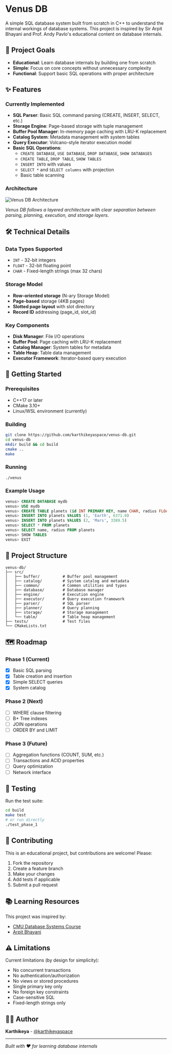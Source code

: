 # Venus DB

A simple SQL database system built from scratch in C++ to understand the internal workings of database systems. This project is inspired by Sir Arpit Bhayani and Prof. Andy Pavlo's educational content on database internals.

## 🎯 Project Goals

- **Educational**: Learn database internals by building one from scratch
- **Simple**: Focus on core concepts without unnecessary complexity
- **Functional**: Support basic SQL operations with proper architecture

## ✨ Features

### Currently Implemented
- **SQL Parser**: Basic SQL command parsing (CREATE, INSERT, SELECT, etc.)
- **Storage Engine**: Page-based storage with tuple management
- **Buffer Pool Manager**: In-memory page caching with LRU-K replacement
- **Catalog System**: Metadata management with system tables
- **Query Executor**: Volcano-style iterator execution model
- **Basic SQL Operations**:
  - `CREATE DATABASE`, `USE DATABASE`, `DROP DATABASE`, `SHOW DATABASES`
  - `CREATE TABLE`, `DROP TABLE`, `SHOW TABLES`
  - `INSERT INTO` with values
  - `SELECT *` and `SELECT columns` with projection
  - Basic table scanning

### Architecture

![Venus DB Architecture](venus.png)

*Venus DB follows a layered architecture with clear separation between parsing, planning, execution, and storage layers.*

## 🛠️ Technical Details

### Data Types Supported
- `INT` - 32-bit integers
- `FLOAT` - 32-bit floating point
- `CHAR` - Fixed-length strings (max 32 chars)

### Storage Model
- **Row-oriented storage** (N-ary Storage Model)
- **Page-based** storage (4KB pages)
- **Slotted page layout** with slot directory
- **Record ID** addressing (page_id, slot_id)

### Key Components
- **Disk Manager**: File I/O operations
- **Buffer Pool**: Page caching with LRU-K replacement
- **Catalog Manager**: System tables for metadata
- **Table Heap**: Table data management
- **Executor Framework**: Iterator-based query execution

## 🚀 Getting Started

### Prerequisites
- C++17 or later
- CMake 3.10+
- Linux/WSL environment (currently)

### Building
```bash
git clone https://github.com/karthikeyaspace/venus-db.git
cd venus-db
mkdir build && cd build
cmake ..
make
```

### Running
```bash
./venus
```

### Example Usage
```sql
venus> CREATE DATABASE mydb
venus> USE mydb  
venus> CREATE TABLE planets (id INT PRIMARY KEY, name CHAR, radius FLOAT)
venus> INSERT INTO planets VALUES (1, 'Earth', 6371.0)
venus> INSERT INTO planets VALUES (2, 'Mars', 3389.5)
venus> SELECT * FROM planets
venus> SELECT name, radius FROM planets
venus> SHOW TABLES
venus> EXIT
```

## 📁 Project Structure
```
venus-db/
├── src/
│   ├── buffer/          # Buffer pool management
│   ├── catalog/         # System catalog and metadata
│   ├── common/          # Common utilities and types
│   ├── database/        # Database manager
│   ├── engine/          # Execution engine
│   ├── executor/        # Query execution framework
│   ├── parser/          # SQL parser
│   ├── planner/         # Query planning
│   ├── storage/         # Storage management
│   └── table/           # Table heap management
├── tests/               # Test files
└── CMakeLists.txt
```

## 🗺️ Roadmap

### Phase 1 (Current)
- [x] Basic SQL parsing
- [x] Table creation and insertion
- [x] Simple SELECT queries
- [x] System catalog

### Phase 2 (Next)
- [ ] WHERE clause filtering
- [ ] B+ Tree indexes
- [ ] JOIN operations
- [ ] ORDER BY and LIMIT

### Phase 3 (Future)
- [ ] Aggregation functions (COUNT, SUM, etc.)
- [ ] Transactions and ACID properties
- [ ] Query optimization
- [ ] Network interface

## 🧪 Testing

Run the test suite:
```bash
cd build
make test
# or run directly
./test_phase_1
```

## 🤝 Contributing

This is an educational project, but contributions are welcome! Please:
1. Fork the repository
2. Create a feature branch
3. Make your changes
4. Add tests if applicable
5. Submit a pull request

## 📚 Learning Resources

This project was inspired by:
- [CMU Database Systems Course](https://15445.courses.cs.cmu.edu/)
- [Arpit Bhayani](https://www.youtube.com/@ArpitBhayani)

## ⚠️ Limitations

Current limitations (by design for simplicity):
- No concurrent transactions
- No authentication/authorization  
- No views or stored procedures
- Single primary key only
- No foreign key constraints
- Case-sensitive SQL
- Fixed-length strings only


## 🙋‍♂️ Author

**Karthikeya** - [@karthikeyaspace](https://github.com/karthikeyaspace)

---

*Built with ❤️ for learning database internals*
